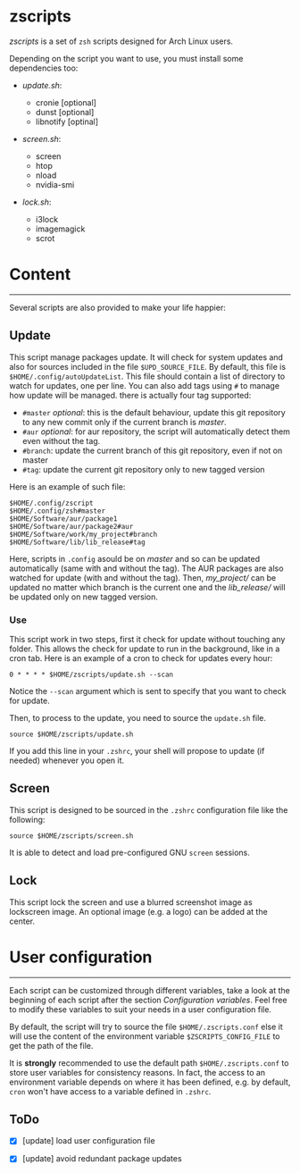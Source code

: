 # zscripts

*zscripts* is a set of `zsh` scripts designed for Arch Linux users.

Depending on the script you want to use, you must install some dependencies too:
- *update.sh*:
    * cronie    [optional]
    * dunst     [optional]
    * libnotify [optinal]

- *screen.sh*:
    * screen
    * htop
    * nload
    * nvidia-smi

- *lock.sh*:
    * i3lock
    * imagemagick
    * scrot

# Content
---------

Several scripts are also provided to make your life happier:

## Update

This script manage packages update.
It will check for system updates and also for sources included in the file
`$UPD_SOURCE_FILE`. By default, this file is `$HOME/.config/autoUpdateList`.
This file should contain a list of directory to watch for updates, one per
line. You can also add tags using `#` to manage how update will be managed.
there is actually four tag supported:
* `#master` *optional*: this is the default behaviour, update this git repository to any new commit only if the current branch is *master*.
* `#aur` *optional*: for aur repository, the script will automatically detect them even without the tag.
* `#branch`: update the current branch of this git repository, even if not on master
* `#tag`: update the current git repository only to new tagged version

Here is an example of such file:


```
$HOME/.config/zscript
$HOME/.config/zsh#master
$HOME/Software/aur/package1
$HOME/Software/aur/package2#aur
$HOME/Software/work/my_project#branch
$HOME/Software/lib/lib_release#tag
```

Here, scripts in `.config` asould be on *master* and so can be updated
automatically (same with and without the tag). The AUR packages are also
watched for update (with and without the tag).
Then, *my_project/* can be updated no matter which branch is the current one and
the *lib_release/* will be updated only on new tagged version.

### Use

This script work in two steps, first it check for update without touching any folder.
This allows the check for update to run in the background, like in a cron tab.
Here is an example of a cron to check for updates every hour:

`0 * * * * $HOME/zscripts/update.sh --scan`

Notice the `--scan` argument which is sent to specify that you want to check for update.

Then, to process to the update, you need to source the `update.sh` file.

`source $HOME/zscripts/update.sh`

If you add this line in your `.zshrc`, your shell will propose to update (if
needed) whenever you open it.

## Screen

This script is designed to be sourced in the `.zshrc` configuration file like the following:

`source $HOME/zscripts/screen.sh`

It is able to detect and load pre-configured GNU `screen` sessions.

## Lock

This script lock the screen and use a blurred screenshot image as lockscreen image. An optional image
(e.g. a logo) can be added at the center.

# User configuration
--------------------

Each script can be customized through different variables, take a look at the beginning of each script
after the section *Configuration variables*. Feel free to modify these variables to suit your needs
in a user configuration file.

By default, the script will try to source the file `$HOME/.zscripts.conf` else it will use the content
of the environment variable `$ZSCRIPTS_CONFIG_FILE` to get the path of the file.

It is **strongly** recommended to use the default path `$HOME/.zscripts.conf` to store user variables
for consistency reasons. In fact, the access to an environment variable depends on where it has been
defined, e.g. by default, `cron` won't have access to a variable defined in `.zshrc`.

ToDo
----
- [x] [update] load user configuration file
- [x] [update] avoid redundant package updates

